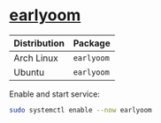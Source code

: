 # [earlyoom](https://github.com/rfjakob/earlyoom)

| Distribution | Package    |
| ------------ | ---------- |
| Arch Linux   | `earlyoom` |
| Ubuntu       | `earlyoom` |

Enable and start service:

```sh
sudo systemctl enable --now earlyoom
```
